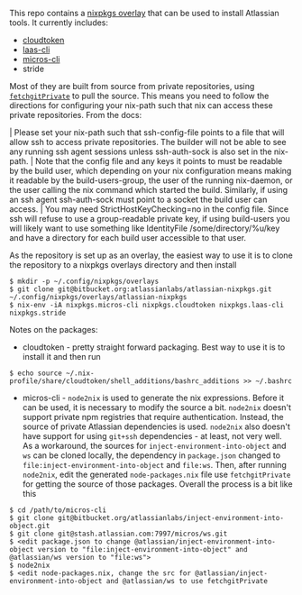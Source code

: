 This repo contains a [nixpkgs overlay](https://nixos.org/nixpkgs/manual/#chap-overlays) that can be used to install Atlassian tools. It currently includes:

* [cloudtoken](https://extranet.atlassian.com/pages/viewpage.action?pageId=3110863330)
* [laas-cli](https://extranet.atlassian.com/display/OBSERVABILITY/LaaS+CLI)
* [micros-cli](https://extranet.atlassian.com/display/MICROS/Micros+CLI)
* stride

Most of they are built from source from private repositories, using [`fetchgitPrivate`](https://github.com/NixOS/nixpkgs/blob/master/pkgs/build-support/fetchgit/private.nix) to pull the source. This means you need to follow the directions for configuring your nix-path such that nix can access these private repositories. From the docs:

| Please set your nix-path such that ssh-config-file points to a file that will allow ssh to access private repositories. The builder will not be able to see any running ssh agent sessions unless ssh-auth-sock is also set in the nix-path.
| Note that the config file and any keys it points to must be readable by the build user, which depending on your nix configuration means making it readable by the build-users-group, the user of the running nix-daemon, or the user calling the nix command which started the build. Similarly, if using an ssh agent ssh-auth-sock must point to a socket the build user can access.
| You may need StrictHostKeyChecking=no in the config file. Since ssh will refuse to use a group-readable private key, if using build-users you will likely want to use something like IdentityFile /some/directory/%u/key and have a directory for each build user accessible to that user.

As the repository is set up as an overlay, the easiest way to use it is to clone the repository to a nixpkgs overlays directory and then install

```
$ mkdir -p ~/.config/nixpkgs/overlays
$ git clone git@bitbucket.org:atlassianlabs/atlassian-nixpkgs.git ~/.config/nixpkgs/overlays/atlassian-nixpkgs
$ nix-env -iA nixpkgs.micros-cli nixpkgs.cloudtoken nixpkgs.laas-cli nixpkgs.stride
```

Notes on the packages:

* cloudtoken - pretty straight forward packaging. Best way to use it is to install it and then run

```
$ echo source ~/.nix-profile/share/cloudtoken/shell_additions/bashrc_additions >> ~/.bashrc
```

* micros-cli - `node2nix` is used to generate the nix expressions. Before it can be used, it is necessary to modify the source a bit. `node2nix` doesn't support private npm registries that require authentication. Instead, the source of private Atlassian dependencies is used. `node2nix` also doesn't have support for using `git+ssh` dependencies - at least, not very well. As a workaround, the sources for `inject-environment-into-object` and `ws` can be cloned locally, the dependency in `package.json` changed to `file:inject-environment-into-object` and `file:ws`. Then, after running `node2nix`, edit the generated `node-packages.nix` file use `fetchgitPrivate` for getting the source of those packages. Overall the process is a bit like this

```
$ cd /path/to/micros-cli
$ git clone git@bitbucket.org/atlassianlabs/inject-environment-into-object.git
$ git clone git@stash.atlassian.com:7997/micros/ws.git
$ <edit package.json to change @atlassian/inject-environment-into-object version to "file:inject-environment-into-object" and @atlassian/ws version to "file:ws">
$ node2nix
$ <edit node-packages.nix, change the src for @atlassian/inject-environment-into-object and @atlassian/ws to use fetchgitPrivate
```

